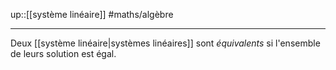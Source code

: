 up::[[système linéaire]]
#maths/algèbre

----
Deux [[système linéaire|systèmes linéaires]] sont _équivalents_ si l'ensemble de leurs solution est égal.

